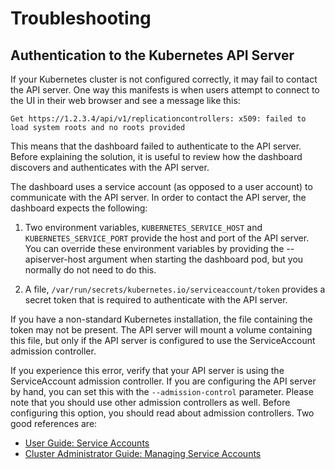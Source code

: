 # Troubleshooting

## Authentication to the Kubernetes API Server
If your Kubernetes cluster is not configured correctly, it may fail to contact
the API server. One way this manifests is when users attempt to connect to the
UI in their web browser and see a message like this:

    Get https://1.2.3.4/api/v1/replicationcontrollers: x509: failed to load system roots and no roots provided

This means that the dashboard failed to authenticate to the API server. Before
explaining the solution, it is useful to review how the dashboard discovers
and authenticates with the API server.

The dashboard uses a service account (as opposed to a user account) to communicate
with the API server. In order to contact the API server, the dashboard expects
the following:

1. Two environment variables, `KUBERNETES_SERVICE_HOST` and `KUBERNETES_SERVICE_PORT`
provide the host and port of the API server. You can override these environment
variables by providing the --apiserver-host argument when starting the dashboard
pod, but you normally do not need to do this.

2. A file, `/var/run/secrets/kubernetes.io/serviceaccount/token` provides a secret
token that is required to authenticate with the API server.

If you have a non-standard Kubernetes installation, the file containing the token
may not be present. The API server will mount a volume containing this file, but
only if the API server is configured to use the ServiceAccount admission controller.

If you experience this error, verify that your API server is using the ServiceAccount
admission controller. If you are configuring the API server by hand, you can set
this with the `--admission-control` parameter. Please note that you should use
other admission controllers as well. Before configuring this option, you should
read about admission controllers. Two good references are:

* [User Guide: Service Accounts](http://kubernetes.io/docs/user-guide/service-accounts/)
* [Cluster Administrator Guide: Managing Service Accounts](http://kubernetes.io/docs/admin/service-accounts-admin/)
